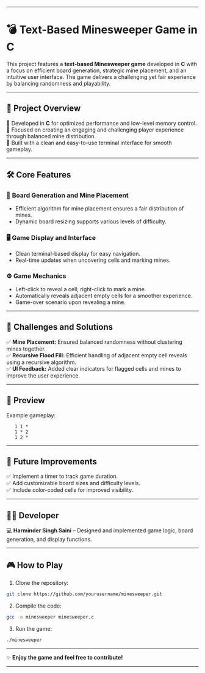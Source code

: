 
---

# 💣 **Text-Based Minesweeper Game in C**  

This project features a **text-based Minesweeper game** developed in **C** with a focus on efficient board generation, strategic mine placement, and an intuitive user interface. The game delivers a challenging yet fair experience by balancing randomness and playability.  

---

## 🎯 **Project Overview**  
🔹 Developed in **C** for optimized performance and low-level memory control.  
🔹 Focused on creating an engaging and challenging player experience through balanced mine distribution.  
🔹 Built with a clean and easy-to-use terminal interface for smooth gameplay.  

---

## 🛠️ **Core Features**
### 🧩 **Board Generation and Mine Placement**  
- Efficient algorithm for mine placement ensures a fair distribution of mines.  
- Dynamic board resizing supports various levels of difficulty.  

### 🖥️ **Game Display and Interface**  
- Clean terminal-based display for easy navigation.  
- Real-time updates when uncovering cells and marking mines.  

### ⚙️ **Game Mechanics**  
- Left-click to reveal a cell; right-click to mark a mine.  
- Automatically reveals adjacent empty cells for a smoother experience.  
- Game-over scenario upon revealing a mine.  

---

## 🌟 **Challenges and Solutions**  
✅ **Mine Placement:** Ensured balanced randomness without clustering mines together.  
✅ **Recursive Flood Fill:** Efficient handling of adjacent empty cell reveals using a recursive algorithm.  
✅ **UI Feedback:** Added clear indicators for flagged cells and mines to improve the user experience.  

---

## 📸 **Preview**  
Example gameplay:  
```  
   1 1 *  
   1 * 2  
   1 2 *  
```  

---

## 🚀 **Future Improvements**  
✅ Implement a timer to track game duration.  
✅ Add customizable board sizes and difficulty levels.  
✅ Include color-coded cells for improved visibility.  

---

## 👨‍💻 **Developer**  
💻 **Harminder Singh Saini** – Designed and implemented game logic, board generation, and display functions.  

---

## 🎮 **How to Play**  
1. Clone the repository:  
```bash
git clone https://github.com/yourusername/minesweeper.git
```
2. Compile the code:  
```bash
gcc -o minesweeper minesweeper.c
```
3. Run the game:  
```bash
./minesweeper
```

---

✨ **Enjoy the game and feel free to contribute!**  

---
